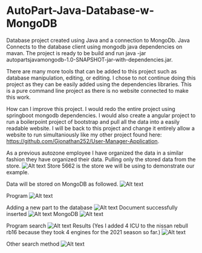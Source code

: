 # AutoPart-Java-Database-w-MongoDB

Database project created using Java and a connection to MongoDb. Java Connects to the database client using mongodb java dependencies on mavan. The project is ready to be build and run java -jar autopartsjavamongodb-1.0-SNAPSHOT-jar-with-dependencies.jar.

There are many more tools that can be added to this project such as database manipulation, editing, or editing. I chose to not continue doing this project as they can be easily added using the dependencies libraries. This is a pure command line project as there is no website connected to make this work. 

How can I improve this project.
I would redo the entire project using springboot mongodb dependencies. I would also create a angular project to run a boilerpoint project of bootstrap and pull all the data into a easily readable website. I will be back to this project and change it entirely allow a website to run simultaniously like my other project found here: https://github.com/Gjonathan252/User-Manager-Application.

As a previous autozone employee I have organized the data in a similar fashion they have organized their data. Pulling only the stored data from the store.
![Alt text](https://i.imgur.com/xloBYi6.png)
Store 5662 is the store we will be using to demonstrate our example.

Data will be stored on MongoDB as followed.
![Alt text](https://i.imgur.com/g5OyU44.png)

Program
![Alt text](https://i.imgur.com/OZECoGW.png)

Adding a new part to the database
![Alt text](https://i.imgur.com/4ha62og.png)
Document successfully inserted
![Alt text](https://i.imgur.com/xJhGhqW.png)
MongoDB
![Alt text](https://i.imgur.com/7Xaw5bY.png)

Program search
![Alt text](https://i.imgur.com/DMQn6nM.png)
Results (Yes I added 4 ICU to the nissan rebull rb16 because they took 4 engines for the 2021 season so far.)
![Alt text](https://i.imgur.com/avR5gK1.png)

Other search method
![Alt text](https://i.imgur.com/hK2d75B.png)
